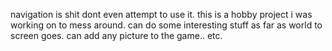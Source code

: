 navigation is shit dont even attempt to use it. this is a hobby project i was working on to mess around. can do some interesting stuff as far as world to screen goes. can add any picture to the game.. etc. 
